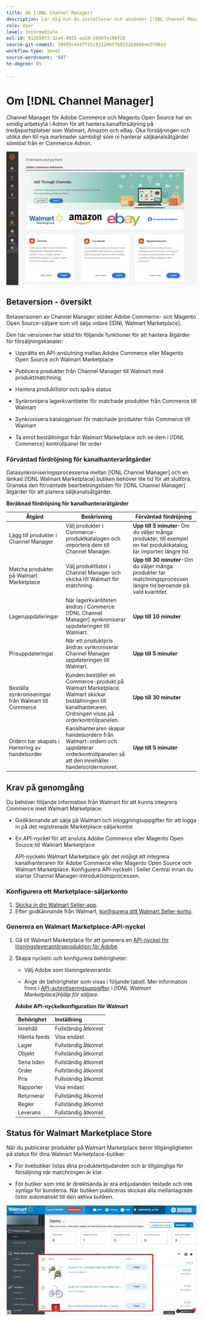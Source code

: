 ```yaml
---
title: Om [!DNL Channel Manager]
description: Lär dig hur du installerar och använder [!DNL Channel Manager] att integrera Adobe Commerce och Magento Open Source butiker med marknadsplatser från tredje part och skapa en försäljningskanal för att hantera Marketplace-listor, priser, lager och försäljning smidigt från er Commerce Admin.
role: User
level: Intermediate
exl-id: 91265973-d2ad-4925-aa10-260d7e186f20
source-git-commit: 30495c4e47f15c821206f7b0252b868b4e27d62d
workflow-type: tm+mt
source-wordcount: '687'
ht-degree: 0%

---
```



# Om [!DNL Channel Manager]

Channel Manager för Adobe Commerce och Magento Open Source har en smidig arbetsyta i Admin för att hantera kanalförsäljning på tredjepartsplatser som Walmart, Amazon och eBay. Öka försäljningen och utöka den till nya marknader samtidigt som ni hanterar säljkanalsåtgärder sömlöst från er Commerce Admin.

![[!DNL Channel Manager] tilläggsadministratörsvy](assets/channel-manager-admin-entry-page.png)

## Betaversion - översikt

Betaversionen av Channel Manager stöder Adobe Commerce- och Magento Open Source-säljare som vill sälja vidare [!DNL Walmart Marketplace].

Den här versionen har stöd för följande funktioner för att hantera åtgärder för försäljningskanaler:

* Upprätta en API-anslutning mellan Adobe Commerce eller Magento Open Source och Walmart Marketplace

* Publicera produkter från Channel Manager till Walmart med produktmatchning

* Hantera produktlistor och spåra status

* Synkronisera lagerkvantiteter för matchade produkter från Commerce till Walmart

* Synkronisera katalogpriser för matchade produkter från Commerce till Walmart

* Ta emot beställningar från Walmart Marketplace och se dem i [!DNL Commerce] kontrollpanel för order

### Förväntad fördröjning för kanalhanteraråtgärder

Datasynkroniseringsprocesserna mellan [!DNL Channel Manager] och en länkad [!DNL Walmart Marketplace] butiken behöver lite tid för att slutföra. Granska den förväntade bearbetningstiden för [!DNL Channel Manager] åtgärder för att planera säljkanalsåtgärder.

**Beräknad fördröjning för kanalhanteraråtgärder**

| **Åtgärd** | **Beskrivning** | **Förväntad fördröjning** |
|--------------------------------------------|-----------------------------------------------------------------------------------------------------------------------------------------------|---------------------------------------------------------------------------------------------------------------------------|
| Lägg till produkter i Channel Manager | Välj produkter i Commerce-produktkatalogen och importera dem till Channel Manager. | **Upp till 5 minuter**-Om du väljer många produkter, till exempel en hel produktkatalog, tar importen längre tid. |
| Matcha produkter på Walmart Marketplace | Välj produktlistor i Channel Manager och skicka till Walmart för matchning. | **Upp till 30 minuter**-Om du väljer många produkter tar matchningsprocessen längre tid beroende på vald kvantitet. |
| Lageruppdateringar | När lagerkvantiteten ändras i Commerce [!DNL Channel Manager] synkroniserar uppdateringen till Walmart. | **Upp till 10 minuter** |
| Prisuppdateringar | När ett produktpris ändras synkroniserar Channel Manager uppdateringen till Walmart. | **Upp till 5 minuter** |
| Beställa synkroniseringar från Walmart till Commerce | Kunden beställer en Commerce-produkt på Walmart Marketplace. Walmart skickar beställningen till kanalhanteraren. Ordningen visas på orderkontrollpanelen. | **Upp till 30 minuter** |
| Ordern har skapats i Hantering av handelsorder | Kanalhanteraren skapar handelsordern från Walmart-ordern och uppdaterar orderkontrollpanelen så att den innehåller handelsordernumret. | **Upp till 5 minuter** |

## Krav på genomgång

Du behöver följande information från Walmart för att kunna integrera Commerce med Walmart Marketplace:

* Godkännande att sälja på Walmart och inloggningsuppgifter för att logga in på det registrerade Marketplace-säljarkontot

* En API-nyckel för att ansluta Adobe Commerce eller Magento Open Source till Walmart Marketplace

   API-nyckeln Walmart Marketplace gör det möjligt att integrera kanalhanteraren för Adobe Commerce eller Magento Open Source och Walmart Marketplace. Konfigurera API-nyckeln i Seller Central innan du startar Channel Manager-introduktionsprocessen.

### Konfigurera ett Marketplace-säljarkonto

1. [Skicka in din Walmart Seller-app](https://marketplace-apply.walmart.com/apply?id=0014M00001zivMpQAI).
2. Efter godkännande från Walmart, [konfigurera ditt Walmart Seller-konto](https://sellerhelp.walmart.com/seller/s/guide?article=000008219).

### Generera en Walmart Marketplace-API-nyckel

1. Gå till Walmart Marketplace för att generera en [API-nyckel för lösningsleverantörsproduktion för Adobe](https://developer.walmart.com/#preloginModal?redirectUri=https%3A%2F%2Fdeveloper.walmart.com%2Faccount%2FgenerateKey).

1. Skapa nyckeln och konfigurera behörigheter:

   * Välj Adobe som lösningsleverantör.

   * Ange de behörigheter som visas i följande tabell. Mer information finns i [API-autentiseringsuppgifter](https://sellerhelp.walmart.com/seller/s/guide?article=000006422) i *[!DNL Walmart Marketplace]Hjälp för säljare*.

   **Adobe API-nyckelkonfiguration för Walmart**

   | **Behörighet** | **Inställning** |
   |----------------|-------------|
   | Innehåll | Fullständig åtkomst |
   | Hämta feeds | Visa endast |
   | Lager | Fullständig åtkomst |
   | Objekt | Fullständig åtkomst |
   | Sena tiden | Fullständig åtkomst |
   | Order | Fullständig åtkomst |
   | Pris | Fullständig åtkomst |
   | Rapporter | Visa endast |
   | Returnerar | Fullständig åtkomst |
   | Regler | Fullständig åtkomst |
   | Leverans | Fullständig åtkomst |

## Status för Walmart Marketplace Store

När du publicerar produkter på Walmart Marketplace beror tillgängligheten på status för dina Walmart Marketplace-butiker:

* För livebutiker listas dina produkterbjudanden och är tillgängliga för försäljning när matchningen är klar.

* För butiker som inte är direktsända är era erbjudanden testade och inte synliga för kunderna. När butiken publiceras skickas alla mellanlagrade listor automatiskt till den aktiva butiken.


![[!DNL Walmart Seller Central] mellanlagrade produkter](assets/walmart-seller-central-staged.png)
